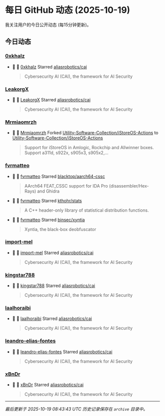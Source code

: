 # 每日 GitHub 动态 (2025-10-19)

我关注用户的今日公开动态 (每15分钟更新)。

## 今日动态

### [0xkhalz](https://github.com/0xkhalz)
- 🌟 👤 [0xkhalz](https://github.com/0xkhalz) Starred [aliasrobotics/cai](https://github.com/aliasrobotics/cai)
  > Cybersecurity AI (CAI), the framework for AI Security

### [LeakorgX](https://github.com/LeakorgX)
- 🌟 👤 [LeakorgX](https://github.com/LeakorgX) Starred [aliasrobotics/cai](https://github.com/aliasrobotics/cai)
  > Cybersecurity AI (CAI), the framework for AI Security

### [Mrmiaomrzh](https://github.com/Mrmiaomrzh)
- 🍴 👤 [Mrmiaomrzh](https://github.com/Mrmiaomrzh) Forked [Utility-Software-Collection/iStoreOS-Actions](https://github.com/Utility-Software-Collection/iStoreOS-Actions) to [Utility-Software-Collection/iStoreOS-Actions](https://github.com/Utility-Software-Collection/iStoreOS-Actions)
  > Support for iStoreOS in Amlogic, Rockchip and Allwinner boxes. Support a311d, s922x, s905x3, s905x2,...

### [fvrmatteo](https://github.com/fvrmatteo)
- 🌟 👤 [fvrmatteo](https://github.com/fvrmatteo) Starred [blacktop/aarch64-cssc](https://github.com/blacktop/aarch64-cssc)
  > AArch64 FEAT_CSSC support for IDA Pro (disassembler/Hex-Rays) and Ghidra
- 🌟 👤 [fvrmatteo](https://github.com/fvrmatteo) Starred [kthohr/stats](https://github.com/kthohr/stats)
  > A C++ header-only library of statistical distribution functions.
- 🌟 👤 [fvrmatteo](https://github.com/fvrmatteo) Starred [binsec/xyntia](https://github.com/binsec/xyntia)
  > Xyntia, the black-box deobfuscator

### [import-mel](https://github.com/import-mel)
- 🌟 👤 [import-mel](https://github.com/import-mel) Starred [aliasrobotics/cai](https://github.com/aliasrobotics/cai)
  > Cybersecurity AI (CAI), the framework for AI Security

### [kingstar788](https://github.com/kingstar788)
- 🌟 👤 [kingstar788](https://github.com/kingstar788) Starred [aliasrobotics/cai](https://github.com/aliasrobotics/cai)
  > Cybersecurity AI (CAI), the framework for AI Security

### [laalhoraibi](https://github.com/laalhoraibi)
- 🌟 👤 [laalhoraibi](https://github.com/laalhoraibi) Starred [aliasrobotics/cai](https://github.com/aliasrobotics/cai)
  > Cybersecurity AI (CAI), the framework for AI Security

### [leandro-elias-fontes](https://github.com/leandro-elias-fontes)
- 🌟 👤 [leandro-elias-fontes](https://github.com/leandro-elias-fontes) Starred [aliasrobotics/cai](https://github.com/aliasrobotics/cai)
  > Cybersecurity AI (CAI), the framework for AI Security

### [xBnDr](https://github.com/xBnDr)
- 🌟 👤 [xBnDr](https://github.com/xBnDr) Starred [aliasrobotics/cai](https://github.com/aliasrobotics/cai)
  > Cybersecurity AI (CAI), the framework for AI Security


---
*最后更新于 2025-10-19 08:43:43 UTC*
*历史记录保存在 `archive` 目录中。*
